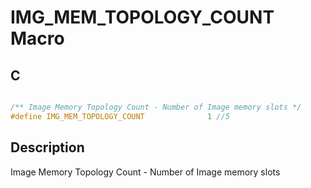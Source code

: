 # IMG_MEM_TOPOLOGY_COUNT Macro

## C

```c

/** Image Memory Topology Count - Number of Image memory slots */
#define IMG_MEM_TOPOLOGY_COUNT              1 //5

```
## Description

 Image Memory Topology Count - Number of Image memory slots 



